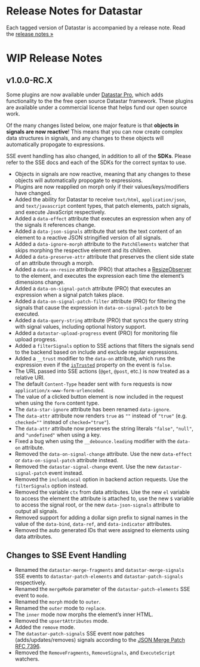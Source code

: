 # Release Notes for Datastar

Each tagged version of Datastar is accompanied by a release note. Read the [release notes »](https://github.com/starfederation/datastar/releases)

# WIP Release Notes

## v1.0.0-RC.X

Some plugins are now available under [Datastar Pro](https://data-star.dev/reference/datastar_pro), which adds functionality to the the free open source Datastar framework. These plugins are available under a commercial license that helps fund our open source work.

Of the many changes listed below, one major feature is that **objects in signals are now reactive**! This means that you can now create complex data structures in signals, and any changes to these objects will automatically propogate to expressions.

SSE event handling has also changed, in addition to all of the **SDKs**. Please refer to the SSE docs and each of the SDKs for the correct syntax to use.

- Objects in signals are now reactive, meaning that any changes to these objects will automatically propogate to expressions.
- Plugins are now reapplied on morph only if their values/keys/modifiers have changed.
- Added the ability for Datastar to receive `text/html`, `application/json`, and `text/javascript` content types, that patch elements, patch signals, and execute JavaScript respectively.
- Added a `data-effect` attribute that executes an expression when any of the signals it references change.
- Added a `data-json-signals` attribute that sets the text content of an element to a reactive JSON stringified version of all signals.
- Added a `data-ignore-morph` attribute to the `PatchElements` watcher that skips morphing the respective element and its children.
- Added a `data-preserve-attr` attribute that preserves the client side state of an attribute through a morph.
- Added a `data-on-resize` attribute (PRO) that attaches a [ResizeObserver](https://developer.mozilla.org/en-US/docs/Web/API/ResizeObserver) to the element, and executes the expression each time the element’s dimensions change.
- Added a `data-on-signal-patch` attribute (PRO) that executes an expression when a signal patch takes place.
- Added a `data-on-signal-patch-filter` attribute (PRO) for filtering the signals that cause the expression in `data-on-signal-patch` to be executed.
- Added a `data-query-string` attribute (PRO) that syncs the query string with signal values, including optional history support.
- Added a `datastar-upload-progress` event (PRO) for monitoring file upload progress.
- Added a `filterSignals` option to SSE actions that filters the signals send to the backend based on include and exclude regular expressions.
- Added a `__trust` modifier to the `data-on` attribute, which runs the expression even if the [`isTrusted`](https://developer.mozilla.org/en-US/docs/Web/API/Event/isTrusted) property on the event is `false`.
- The URL passed into SSE actions (`@get`, `@post`, etc.) is now treated as a relative URI.
- The default `Content-Type` header sent with `form` requests is now `application/x-www-form-urlencoded`.
- The value of a clicked button element is now included in the request when using the `form` content type.
- The `data-star-ignore` attribute has been renamed `data-ignore`.
- The `data-attr` attribute now renders `true` as `""` instead of `"true"` (e.g. `checked=""` instead of `checked="true"`).
- The `data-attr` attribute now preserves the string literals `"false"`, `"null"`, and `"undefined"` when using a key.
- Fixed a bug when using the `__debounce.leading` modifier with the `data-on` attribute.
- Removed the `data-on-signal-change` attribute. Use the new `data-effect` or `data-on-signal-patch` attribute instead.
- Removed the `datastar-signal-change` event. Use the new `datastar-signal-patch` event instead.
- Removed the `includeLocal` option in backend action requests. Use the `filterSignals` option instead.
- Removed the variable `ctx` from data attributes. Use the new `el` variable to access the element the attribute is attached to, use the new `$` variable to access the signal root, or the new `data-json-signals` attribute to output all signals.
- Removed support for adding a dollar sign prefix to signal names in the value of the `data-bind`, `data-ref`, and `data-indicator` attributes.
- Removed the auto generated IDs that were assigned to elements using data attributes.

## Changes to SSE Event Handling

- Renamed the `datastar-merge-fragments` and `datastar-merge-signals` SSE events to `datastar-patch-elements` and `datastar-patch-signals` respectively.
- Renamed the `mergeMode` parameter of the `datastar-patch-elements` SSE event to `mode`.
- Renamed the `morph` mode to `outer`.
- Renamed the `outer` mode to `replace`.
- The `inner` mode now morphs the element’s inner HTML.
- Removed the `upsertAttributes` mode.
- Added the `remove` mode.
- The `datastar-patch-signals` SSE event now patches (adds/updates/removes) signals according to the <a href="https://datatracker.ietf.org/doc/rfc7396/" target="_blank" rel="noopener noreferrer">JSON Merge Patch RFC 7396</a>.
- Removed the `RemoveFragments`, `RemoveSignals`, and `ExecuteScript` watchers.